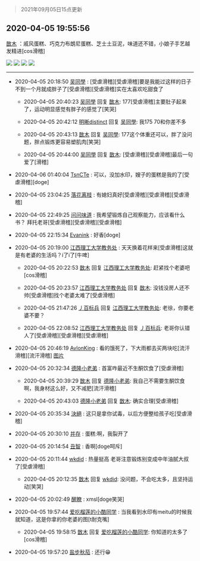 > 2021年09月05日15点更新
<link rel="stylesheet" href="https://cdn.jsdelivr.net/gh/taotie6/sampleJSON@main/css/photo_show.css">


 ## 2020-04-05 19:55:56 

 [㪚木](https://www.coolapk.com/feed/17833506?shareKey=MGYwMGE0MWRhODM3NjEzMTc1NDE~) ：戚风蛋糕、巧克力布朗尼蛋糕、芝士土豆泥，味道还不错，小娘子手艺越发精进[cos滑稽] 

<div class="album">
<img class="img-item" src="http://image.coolapk.com/feed/2020/0405/19/1081091_27d8a839_7755_1454@1080x1440.jpeg" />
<img class="img-item" src="http://image.coolapk.com/feed/2020/0405/19/1081091_ee7c8bef_7755_1456@1080x1440.jpeg" />
<img class="img-item" src="http://image.coolapk.com/feed/2020/0405/19/1081091_488f867f_6174_2275@1080x1440.jpeg" />
<img class="img-item" src="http://image.coolapk.com/feed/2020/0405/19/1081091_cdf403c5_7755_1458@1080x1440.jpeg" />
</div>

 ------- 

- 2020-04-05 20:18:50 [吴同學](uid=1320218) : [受虐滑稽][受虐滑稽]要是我能过这样的日子不到一个月就成胖子了[受虐滑稽][受虐滑稽]实在太喜欢吃甜食了 

    - 2020-04-05 20:40:23 [吴同學](uid=1320218) 回复 [㪚木](uid=1081091): 177[受虐滑稽]主要肚子起来了，运动明显感觉有胖子的感觉了[笑哭] 

    - 2020-04-05 20:42:12 [明晰distinct](uid=1960890) 回复 [吴同學](uid=1320218): 我175 70和你差不多 

    - 2020-04-05 20:43:13 [㪚木](uid=1081091) 回复 [吴同學](uid=1320218): 177这个体重还可以，胖了没问题，胖点锻炼更容易塑肌肉[笑哭] 

    - 2020-04-05 20:44:00 [吴同學](uid=1320218) 回复 [㪚木](uid=1081091): [受虐滑稽][受虐滑稽]最后一句爱了[滑稽] 

- 2020-04-06 01:40:04 [TsnCTe](uid=2075937) : 可以，没加水印，嫂子的蛋糕是我的了[受虐滑稽][doge] 

- 2020-04-05 23:04:25 [落花离枝](uid=1990548) : 有媳妇真好[受虐滑稽][受虐滑稽][受虐滑稽] 

- 2020-04-05 22:49:25 [问问味道](uid=1618747) : 我希望锻炼自己观察能力，应该看什么书？
拜托老哥[受虐滑稽][受虐滑稽][受虐滑稽] 

- 2020-04-05 22:15:34 [Evanink](uid=2777871) : 好香[doge] 

- 2020-04-05 20:19:00 [江西理工大学教务处](uid=2334391) : 天天换着花样来[受虐滑稽]这就是有老婆的生活吗？i了i了[牛啤] 

    - 2020-04-05 20:22:53 [㪚木](uid=1081091) 回复 [江西理工大学教务处](uid=2334391): 赶紧找个老婆吧[cos滑稽] 

    - 2020-04-05 20:23:57 [江西理工大学教务处](uid=2334391) 回复 [㪚木](uid=1081091): 没钱没房人还不帅[受虐滑稽]找个老婆太难了[受虐滑稽] 

    - 2020-04-05 21:47:26 [丿百标兵](uid=751851) 回复 [江西理工大学教务处](uid=2334391): 老徐，你要老婆不要？ 

    - 2020-04-05 22:08:52 [江西理工大学教务处](uid=2334391) 回复 [丿百标兵](uid=751851): 老哥你认错人了[受虐滑稽][受虐滑稽][受虐滑稽] 

- 2020-04-05 20:46:19 [AvlonKing](uid=964891) : 看的饿死了，下大雨都去买两块吃[流汗滑稽][流汗滑稽] [图片](http://image.coolapk.com/feed/2020/0405/20/964891_5c90ea2c_0778_9373@2160x3840.jpeg)

- 2020-04-05 20:32:34 [德隆小老弟](uid=2151427) : 首富咋最近不生酮饮食了[受虐滑稽] 

    - 2020-04-05 20:39:29 [㪚木](uid=1081091) 回复 [德隆小老弟](uid=2151427): 我自己不需要生酮饮食啊，我身材这么好，又不减肥[流汗滑稽] 

    - 2020-04-05 20:43:03 [德隆小老弟](uid=2151427) 回复 [㪚木](uid=1081091): 确实合理[受虐滑稽] 

- 2020-04-05 20:35:34 [決絕](uid=2288436) : 这只是拿你试毒，以后方便整给孩子吃[受虐滑稽] 

- 2020-04-05 20:30:10 [并存](uid=1248138) : 蛋糕:啊，我裂开了 

- 2020-04-05 20:14:54 [丑智](uid=1648114) : 香啊[doge呵斥] 

- 2020-04-05 20:11:44 [wkdid](uid=872292) : 热量挺高  老哥注意锻炼别变成中年油腻大叔了[受虐滑稽] 

    - 2020-04-05 20:12:35 [㪚木](uid=1081091) 回复 [wkdid](uid=872292): 没问题，不会吃太多，且坚持运动[笑哭] 

- 2020-04-05 20:02:49 [醒瞭](uid=3166846) : xmsl[doge笑哭] 

- 2020-04-05 19:57:44 [爱吃榴莲的小酷同学](uid=491928) : 当我看到水印有meitu的时候我就知道，这是你拿的你老婆的图[t耐克嘴] 

    - 2020-04-05 19:58:15 [㪚木](uid=1081091) 回复 [爱吃榴莲的小酷同学](uid=491928): 你知道的太多了[cos滑稽] 

- 2020-04-05 19:57:20 [盐步秋茄](uid=1003634) : 还行😁 

